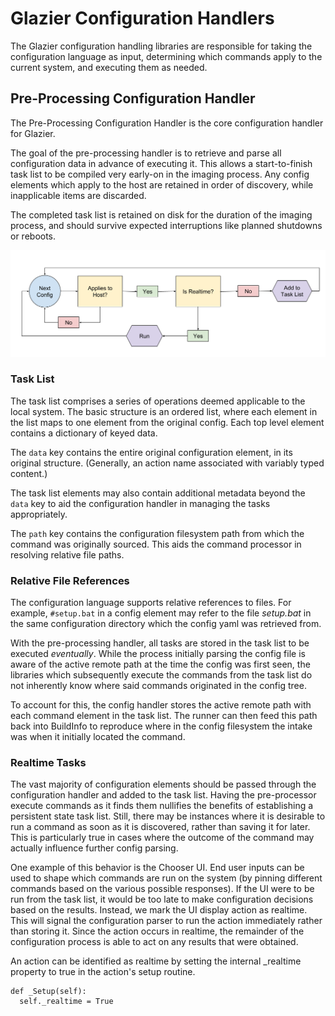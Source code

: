 # Glazier Configuration Handlers

<!--* freshness: { owner: '@mbernhardt6' reviewed: '2020-10-19' } *-->

The Glazier configuration handling libraries are responsible for taking the
configuration language as input, determining which commands apply to the current
system, and executing them as needed.

## Pre-Processing Configuration Handler

The Pre-Processing Configuration Handler is the core configuration handler for
Glazier.

The goal of the pre-processing handler is to retrieve and parse all
configuration data in advance of executing it. This allows a start-to-finish
task list to be compiled very early-on in the imaging process. Any config
elements which apply to the host are retained in order of discovery, while
inapplicable items are discarded.

The completed task list is retained on disk for the duration of the imaging
process, and should survive expected interruptions like planned shutdowns or
reboots.

![preprocessing diagram](preprocessor.png)

### Task List

The task list comprises a series of operations deemed applicable to the local
system. The basic structure is an ordered list, where each element in the list
maps to one element from the original config. Each top level element contains a
dictionary of keyed data.

The `data` key contains the entire original configuration element, in its
original structure. \(Generally, an action name associated with variably typed
content.\)

The task list elements may also contain additional metadata beyond the `data`
key to aid the configuration handler in managing the tasks appropriately.

The `path` key contains the configuration filesystem path from which the command
was originally sourced. This aids the command processor in resolving relative
file paths.

### Relative File References

The configuration language supports relative references to files. For example,
`#setup.bat` in a config element may refer to the file *setup.bat* in the same
configuration directory which the config yaml was retrieved from.

With the pre-processing handler, all tasks are stored in the task list to be
executed *eventually*. While the process initially parsing the config file is
aware of the active remote path at the time the config was first seen, the
libraries which subsequently execute the commands from the task list do not
inherently know where said commands originated in the config tree.

To account for this, the config handler stores the active remote path with each
command element in the task list. The runner can then feed this path back into
BuildInfo to reproduce where in the config filesystem the intake was when it
initially located the command.

### Realtime Tasks

The vast majority of configuration elements should be passed through the
configuration handler and added to the task list. Having the pre-processor
execute commands as it finds them nullifies the benefits of establishing a
persistent state task list. Still, there may be instances where it is desirable
to run a command as soon as it is discovered, rather than saving it for later.
This is particularly true in cases where the outcome of the command may actually
influence further config parsing.

One example of this behavior is the Chooser UI. End user inputs can be used to
shape which commands are run on the system (by pinning different commands based
on the various possible responses). If the UI were to be run from the task list,
it would be too late to make configuration decisions based on the results.
Instead, we mark the UI display action as realtime. This will signal the
configuration parser to run the action immediately rather than storing it. Since
the action occurs in realtime, the remainder of the configuration process is
able to act on any results that were obtained.

An action can be identified as realtime by setting the internal \_realtime
property to true in the action's setup routine.

```
def _Setup(self):
  self._realtime = True
```
